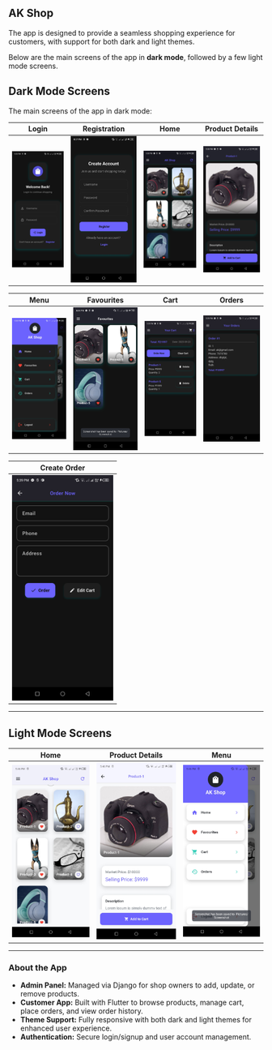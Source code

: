 ## AK Shop

The app is designed to provide a seamless shopping experience for customers, with support for both dark and light themes.  

Below are the main screens of the app in **dark mode**, followed by a few light mode screens.

## Dark Mode Screens

The main screens of the app in dark mode:

| Login | Registration | Home | Product Details |
|-------|--------------|------|----------------|
| <img src="App Screenshots/loginD.jpg" width="200"/> | <img src="App Screenshots/RegD.jpg" width="200"/> | <img src="App Screenshots/HomeD.jpg" width="200"/> | <img src="App Screenshots/PD_D.jpg" width="200"/> |


| Menu | Favourites | Cart | Orders |
|------|-----------|------|-------|
| <img src="App Screenshots/MenuD.jpg" width="200"/> | <img src="App Screenshots/FavD.jpg" width="200"/> | <img src="App Screenshots/CartD.jpg" width="200"/> | <img src="App Screenshots/OdersD.jpg" width="200"/> |


| Create Order |
|--------------|
| <img src="App Screenshots/CreateOrdD.jpg" width="200"/> |

---

## Light Mode Screens

| Home | Product Details | Menu |
|------|----------------|------|
| <img src="App Screenshots/HomeB.jpg" width="200"/> | <img src="App Screenshots/PD_B.jpg" width="200"/> | <img src="App Screenshots/MenuB.jpg" width="200"/> |

---

### About the App

- **Admin Panel:** Managed via Django for shop owners to add, update, or remove products.  
- **Customer App:** Built with Flutter to browse products, manage cart, place orders, and view order history.  
- **Theme Support:** Fully responsive with both dark and light themes for enhanced user experience.  
- **Authentication:** Secure login/signup and user account management.  
